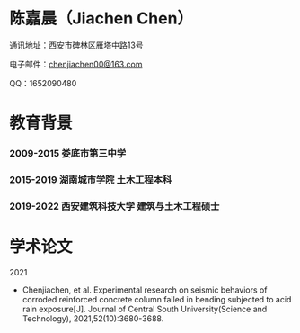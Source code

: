 # 陈嘉晨（Jiachen Chen）
通讯地址：西安市碑林区雁塔中路13号

电子邮件：chenjiachen00@163.com

QQ：1652090480

# 教育背景
### 2009-2015 娄底市第三中学
### 2015-2019 湖南城市学院 土木工程本科
### 2019-2022 西安建筑科技大学 建筑与土木工程硕士

# 学术论文
2021
- 	Chenjiachen, et al. Experimental research on seismic behaviors of corroded reinforced concrete column failed in bending subjected to acid rain exposure[J]. Journal of Central South University(Science and Technology), 2021,52(10):3680-3688.





